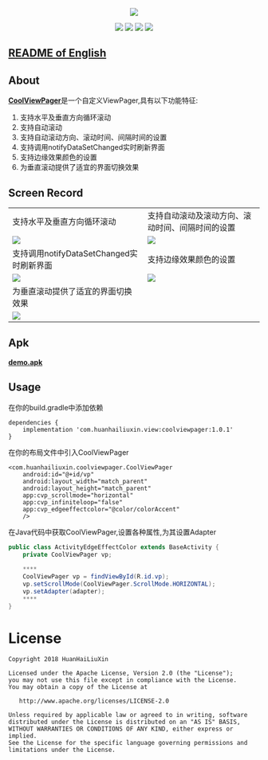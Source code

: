 <p align="center">
    <img src="https://github.com/HuanHaiLiuXin/CoolViewPager/blob/master/ScreenRecorder/Logo_CoolViewPager.png"/>
</p>
<p align="center">
<a target="_blank" href="https://github.com/HuanHaiLiuXin"><img src="https://img.shields.io/badge/%E4%BD%9C%E8%80%85-%E5%B9%BB%E6%B5%B7%E6%B5%81%E5%BF%83-2E8CE6.svg"></a>
<a target="_blank" href="https://www.apache.org/licenses/LICENSE-2.0"><img src="https://img.shields.io/badge/License-Apache%202-3D7DB4.svg"></a>
<a target="_blank" href="https://www.android.com"><img src="https://img.shields.io/badge/platform-Android-4DC71F.svg"></a>
<a target="_blank" href="https://android-arsenal.com/api?level=15"><img src="https://img.shields.io/badge/API-15%2B-brightgreen.svg?style=flat"></a>
</p>

## [README of English](https://github.com/HuanHaiLiuXin/CoolViewPager/blob/master/README-EN.md)<br/>

## About
[**CoolViewPager**](https://github.com/HuanHaiLiuXin/CoolViewPager)是一个自定义ViewPager,具有以下功能特征:
1. 支持水平及垂直方向循环滚动
2. 支持自动滚动
3. 支持自动滚动方向、滚动时间、间隔时间的设置
4. 支持调用notifyDataSetChanged实时刷新界面
5. 支持边缘效果颜色的设置
6. 为垂直滚动提供了适宜的界面切换效果

## Screen Record
<table align="center">
    <tr>
        <td>支持水平及垂直方向循环滚动</td>
        <td>支持自动滚动及滚动方向、滚动时间、间隔时间的设置</td>
    </tr>
    <tr>
        <td><img src="https://github.com/HuanHaiLiuXin/CoolViewPager/blob/master/ScreenRecorder/%E6%B0%B4%E5%B9%B3%E5%8F%8A%E5%9E%82%E7%9B%B4%E6%BB%91%E5%8A%A8-%E5%B0%8F.gif"/></td>
        <td><img src="https://github.com/HuanHaiLiuXin/CoolViewPager/blob/master/ScreenRecorder/%E8%87%AA%E5%8A%A8%E6%BB%9A%E5%8A%A8%E5%8F%AF%E8%AE%BE%E7%BD%AE%E6%96%B9%E5%90%91%E5%8F%8A%E9%97%B4%E9%9A%94%E6%97%B6%E9%97%B4-%E5%B0%8F.gif"/></td>
    </tr>
    <tr>
        <td>支持调用notifyDataSetChanged实时刷新界面</td>
        <td>支持边缘效果颜色的设置</td>
    </tr>
    <tr>
        <td><img src="https://github.com/HuanHaiLiuXin/CoolViewPager/blob/master/ScreenRecorder/notifyDatasetChanged%E7%94%9F%E6%95%88-%E5%B0%8F.gif"/></td>
        <td><img src="https://github.com/HuanHaiLiuXin/CoolViewPager/blob/master/ScreenRecorder/%E8%87%AA%E5%AE%9A%E4%B9%89%E8%BE%B9%E7%BC%98%E6%95%88%E6%9E%9C%E9%A2%9C%E8%89%B2-%E5%B0%8F.gif"/></td>
    </tr>
    <tr>
        <td>为垂直滚动提供了适宜的界面切换效果</td>
        <td></td>
    </tr>
    <tr>
        <td><img src="https://github.com/HuanHaiLiuXin/CoolViewPager/blob/master/ScreenRecorder/%E6%B0%B4%E5%B9%B3%E5%8F%8A%E5%9E%82%E7%9B%B4%E6%96%B9%E5%90%91%E9%A1%B5%E9%9D%A2%E5%88%87%E6%8D%A2%E6%95%88%E6%9E%9C-%E5%B0%8F.gif"/></td>
        <td></td>
    </tr>
</table>

## Apk
[**demo.apk**](https://github.com/HuanHaiLiuXin/CoolViewPager/blob/master/demo.apk)

## Usage
在你的build.gradle中添加依赖
```
dependencies {
    implementation 'com.huanhailiuxin.view:coolviewpager:1.0.1'
}
```
在你的布局文件中引入CoolViewPager
```
<com.huanhailiuxin.coolviewpager.CoolViewPager
    android:id="@+id/vp"
    android:layout_width="match_parent"
    android:layout_height="match_parent"
    app:cvp_scrollmode="horizontal"
    app:cvp_infiniteloop="false"
    app:cvp_edgeeffectcolor="@color/colorAccent"
    />
```
在Java代码中获取CoolViewPager,设置各种属性,为其设置Adapter
```java
public class ActivityEdgeEffectColor extends BaseActivity {
    private CoolViewPager vp;
    
    ****
    CoolViewPager vp = findViewById(R.id.vp);
    vp.setScrollMode(CoolViewPager.ScrollMode.HORIZONTAL);
    vp.setAdapter(adapter);
    ****
}
```

License
=======

    Copyright 2018 HuanHaiLiuXin

    Licensed under the Apache License, Version 2.0 (the "License");
    you may not use this file except in compliance with the License.
    You may obtain a copy of the License at

       http://www.apache.org/licenses/LICENSE-2.0

    Unless required by applicable law or agreed to in writing, software
    distributed under the License is distributed on an "AS IS" BASIS,
    WITHOUT WARRANTIES OR CONDITIONS OF ANY KIND, either express or implied.
    See the License for the specific language governing permissions and
    limitations under the License.
